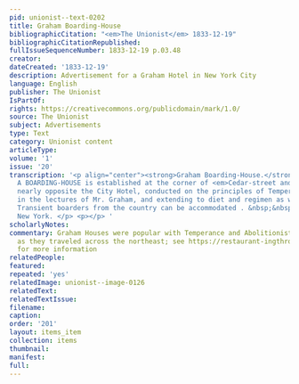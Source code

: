 ```yaml
---
pid: unionist--text-0202
title: Graham Boarding-House
bibliographicCitation: "<em>The Unionist</em> 1833-12-19"
bibliographicCitationRepublished: 
fullIssueSequenceNumber: 1833-12-19 p.03.48
creator: 
dateCreated: '1833-12-19'
description: Advertisement for a Graham Hotel in New York City
language: English
publisher: The Unionist
IsPartOf: 
rights: https://creativecommons.org/publicdomain/mark/1.0/
source: The Unionist
subject: Advertisements
type: Text
category: Unionist content
articleType: 
volume: '1'
issue: '20'
transcription: '<p align="center"><strong>Graham Boarding-House.</strong></p> <p>
  A BOARDING-HOUSE is established at the corner of <em>Cedar-street and Broadway,</em>
  nearly opposite the City Hotel, conducted on the principles of Temperance recommended
  in the lectures of Mr. Graham, and extending to diet and regimen as well as beverage.
  Transient boarders from the country can be accommodated . &nbsp;&nbsp;&nbsp;&nbsp;&nbsp;&nbsp;&nbsp;&nbsp;&nbsp;&nbsp;&nbsp;&nbsp;&nbsp;&nbsp;&nbsp;&nbsp;&nbsp;&nbsp;&nbsp;&nbsp;&nbsp;&nbsp;&nbsp;&nbsp;&nbsp;&nbsp;&nbsp;&nbsp;&nbsp;&nbsp;&nbsp;&nbsp;&nbsp;&nbsp;&nbsp;&nbsp;&nbsp;&nbsp;&nbsp;&nbsp;&nbsp;&nbsp;&nbsp;&nbsp;&nbsp;&nbsp;&nbsp;&nbsp;&nbsp;&nbsp;&nbsp;&nbsp;&nbsp;&nbsp;&nbsp;&nbsp;
  New York. </p> <p></p> '
scholarlyNotes: 
commentary: Graham Houses were popular with Temperance and Abolitionist activists,
  as they traveled across the northeast; see https://restaurant-ingthroughhistory.com/tag/graham-boarding-houses/
  for more information
relatedPeople: 
featured: 
repeated: 'yes'
relatedImage: unionist--image-0126
relatedText: 
relatedTextIssue: 
filename: 
caption: 
order: '201'
layout: items_item
collection: items
thumbnail: 
manifest: 
full: 
---
```

